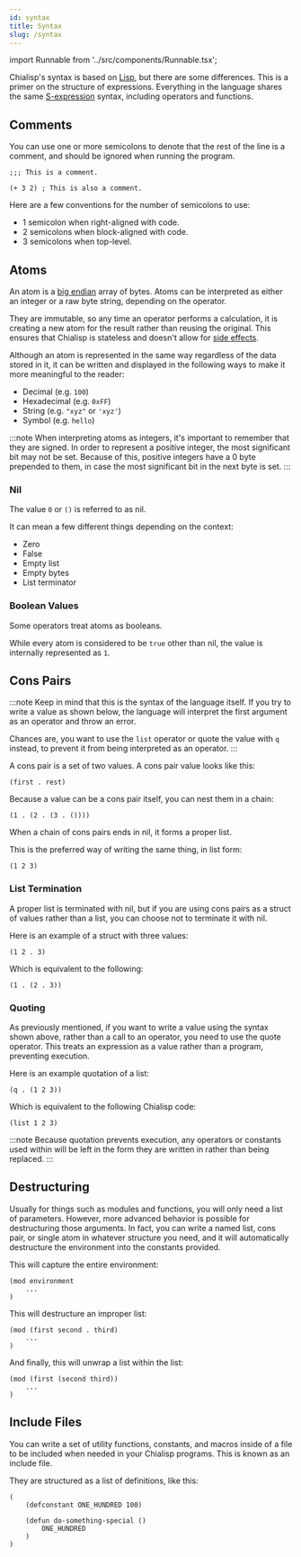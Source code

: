 ```yaml
---
id: syntax
title: Syntax
slug: /syntax
---
```


import Runnable from '../src/components/Runnable.tsx';

Chialisp's syntax is based on [Lisp](<https://en.wikipedia.org/wiki/Lisp_(programming_language)>), but there are some differences. This is a primer on the structure of expressions. Everything in the language shares the same [S-expression](https://en.wikipedia.org/wiki/S-expression) syntax, including operators and functions.

## Comments

You can use one or more semicolons to denote that the rest of the line is a comment, and should be ignored when running the program.

<Runnable flavor='chialisp'>

```chialisp
;;; This is a comment.

(+ 3 2) ; This is also a comment.
```

</Runnable>

Here are a few conventions for the number of semicolons to use:

- 1 semicolon when right-aligned with code.
- 2 semicolons when block-aligned with code.
- 3 semicolons when top-level.

## Atoms

An atom is a [big endian](https://en.wikipedia.org/wiki/Endianness) array of bytes. Atoms can be interpreted as either an integer or a raw byte string, depending on the operator.

They are immutable, so any time an operator performs a calculation, it is creating a new atom for the result rather than reusing the original. This ensures that Chialisp is stateless and doesn't allow for [side effects](<https://en.wikipedia.org/wiki/Side_effect_(computer_science)>).

Although an atom is represented in the same way regardless of the data stored in it, it can be written and displayed in the following ways to make it more meaningful to the reader:

- Decimal (e.g. `100`)
- Hexadecimal (e.g. `0xFF`)
- String (e.g. `"xyz"` or `'xyz'`)
- Symbol (e.g. `hello`)

:::note
When interpreting atoms as integers, it's important to remember that they are signed. In order to represent a positive integer, the most significant bit may not be set. Because of this, positive integers have a 0 byte prepended to them, in case the most significant bit in the next byte is set.
:::

### Nil

The value `0` or `()` is referred to as nil.

It can mean a few different things depending on the context:

- Zero
- False
- Empty list
- Empty bytes
- List terminator

### Boolean Values

Some operators treat atoms as booleans.

While every atom is considered to be `true` other than nil, the value is internally represented as `1`.

## Cons Pairs

:::note
Keep in mind that this is the syntax of the language itself. If you try to write a value as shown below, the language will interpret the first argument as an operator and throw an error.

Chances are, you want to use the `list` operator or quote the value with `q` instead, to prevent it from being interpreted as an operator.
:::

A cons pair is a set of two values. A cons pair value looks like this:

```
(first . rest)
```

Because a value can be a cons pair itself, you can nest them in a chain:

```chialisp
(1 . (2 . (3 . ())))
```

When a chain of cons pairs ends in nil, it forms a proper list.

This is the preferred way of writing the same thing, in list form:

```chialisp
(1 2 3)
```

### List Termination

A proper list is terminated with nil, but if you are using cons pairs as a struct of values rather than a list, you can choose not to terminate it with nil.

Here is an example of a struct with three values:

```chialisp
(1 2 . 3)
```

Which is equivalent to the following:

```chialisp
(1 . (2 . 3))
```

### Quoting

As previously mentioned, if you want to write a value using the syntax shown above, rather than a call to an operator, you need to use the quote operator. This treats an expression as a value rather than a program, preventing execution.

Here is an example quotation of a list:

<Runnable flavor='clvm'>

```chialisp
(q . (1 2 3))
```

</Runnable>

Which is equivalent to the following Chialisp code:

<Runnable flavor='chialisp'>

```chialisp
(list 1 2 3)
```

</Runnable>

:::note
Because quotation prevents execution, any operators or constants used within will be left in the form they are written in rather than being replaced.
:::

## Destructuring

Usually for things such as modules and functions, you will only need a list of parameters. However, more advanced behavior is possible for destructuring those arguments. In fact, you can write a named list, cons pair, or single atom in whatever structure you need, and it will automatically destructure the environment into the constants provided.

This will capture the entire environment:

```chialisp
(mod environment
    ...
)
```

This will destructure an improper list:

```chialisp
(mod (first second . third)
    ...
)
```

And finally, this will unwrap a list within the list:

```chialisp
(mod (first (second third))
    ...
)
```

## Include Files

You can write a set of utility functions, constants, and macros inside of a file to be included when needed in your Chialisp programs. This is known as an include file.

They are structured as a list of definitions, like this:

```chialisp
(
    (defconstant ONE_HUNDRED 100)

    (defun do-something-special ()
        ONE_HUNDRED
    )
)
```

